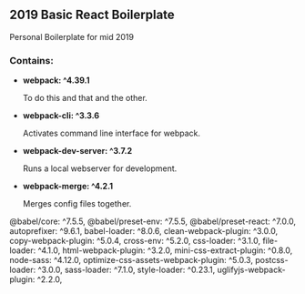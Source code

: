 ## 2019 Basic React Boilerplate

Personal Boilerplate for mid 2019

### Contains:
- **webpack: ^4.39.1**

   To do this and that and the other.


- **webpack-cli: ^3.3.6**

   Activates command line interface for webpack.


- **webpack-dev-server: ^3.7.2**

   Runs a local webserver for development.


- **webpack-merge: ^4.2.1**

   Merges config files together.



@babel/core: ^7.5.5,
@babel/preset-env: ^7.5.5,
@babel/preset-react: ^7.0.0,
autoprefixer: ^9.6.1,
babel-loader: ^8.0.6,
clean-webpack-plugin: ^3.0.0,
copy-webpack-plugin: ^5.0.4,
cross-env: ^5.2.0,
css-loader: ^3.1.0,
file-loader: ^4.1.0,
html-webpack-plugin: ^3.2.0,
mini-css-extract-plugin: ^0.8.0,
node-sass: ^4.12.0,
optimize-css-assets-webpack-plugin: ^5.0.3,
postcss-loader: ^3.0.0,
sass-loader: ^7.1.0,
style-loader: ^0.23.1,
uglifyjs-webpack-plugin: ^2.2.0,

